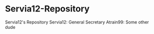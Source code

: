 Servia12-Repository
===================

Servia12's Repository
Servia12: General Secretary
Atrain99: Some other dude